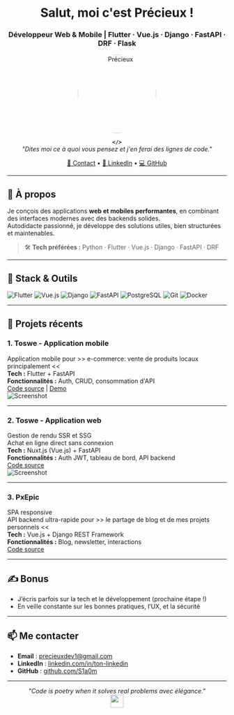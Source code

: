<h1 align="center">Salut, moi c'est Précieux !</h1>
<h3 align="center">Développeur Web & Mobile | Flutter · Vue.js · Django · FastAPI · DRF · Flask</h3>

<p align="center">
  <img src="https://raw.githubusercontent.com/S1a0m/S1a0m/main/assets/pro-pic.png" width="180" alt="Précieux" style="border-radius: 50%">
</p>

<p align="center">
  <strong><code>&lt;/&gt;</code></strong> <br>
  <em>"Dites moi ce à quoi vous pensez et j'en ferai des lignes de code."</em>
</p>

<p align="center">
  <a href="mailto:precieuxdev1@gmail.com">📧 Contact</a> •
  <a href="https://www.linkedin.com/in/ton-linkedin/">🔗 LinkedIn</a> •
  <a href="https://github.com/S1a0m">💻 GitHub</a>
</p>

---

## 🚀 À propos

Je conçois des applications **web et mobiles performantes**, en combinant des interfaces modernes avec des backends solides.  
Autodidacte passionné, je développe des solutions utiles, bien structurées et maintenables.

> 🛠️ **Tech préférées :** Python · Flutter · Vue.js · Django · FastAPI · DRF

---

## 🧰 Stack & Outils

![Flutter](https://img.shields.io/badge/-Flutter-02569B?style=flat&logo=flutter&logoColor=white)
![Vue.js](https://img.shields.io/badge/-Vue.js-42b883?style=flat&logo=vue.js&logoColor=white)
![Django](https://img.shields.io/badge/-Django-092E20?style=flat&logo=django&logoColor=white)
![FastAPI](https://img.shields.io/badge/-FastAPI-009688?style=flat&logo=fastapi&logoColor=white)
![PostgreSQL](https://img.shields.io/badge/-PostgreSQL-336791?style=flat&logo=postgresql&logoColor=white)
![Git](https://img.shields.io/badge/-Git-F05032?style=flat&logo=git&logoColor=white)
![Docker](https://img.shields.io/badge/-Docker-2496ED?style=flat&logo=docker&logoColor=white)

---

## 📱 Projets récents

### **1. Toswe - Application mobile**
Application mobile pour >> e-commerce: vente de produits locaux principalement <<  
**Tech :** Flutter + FastAPI  
**Fonctionnalités :** Auth, CRUD, consommation d'API  
[Code source](https://github.com/ton-username/projet1) | [Demo](https://play.google.com/...)  
![Screenshot](https://via.placeholder.com/600x300.png?text=Screenshot+Projet+1)

---

### **2. Toswe - Application web**
Gestion de rendu SSR et SSG  
Achat en ligne direct sans connexion  
**Tech :** Nuxt.js (Vue.js) + FastAPI   
**Fonctionnalités :** Auth JWT, tableau de bord, API backend  
[Code source](https://github.com/ton-username/projet2)  
![Screenshot](https://via.placeholder.com/600x300.png?text=Screenshot+Projet+2)

---

### **3. PxEpic**
SPA responsive  
API backend ultra-rapide pour >> le partage de blog et de mes projets personnels <<  
**Tech :** Vue.js + Django REST Framework  
**Fonctionnalités :** Blog, newsletter, interactions  
[Code source](https://github.com/S1a0m/PxEpic)

---

## ✍️ Bonus

- J’écris parfois sur la tech et le développement (prochaine étape !)
- En veille constante sur les bonnes pratiques, l’UX, et la sécurité

---

## 📫 Me contacter

- **Email** : precieuxdev1@gmail.com  
- **LinkedIn** : [linkedin.com/in/ton-linkedin](https://linkedin.com/in/ton-linkedin)  
- **GitHub** : [github.com/S1a0m](https://github.com/S1a0m)

---

<p align="center">
  <i>"Code is poetry when it solves real problems avec élégance."</i><br>
  <img src="https://img.icons8.com/external-flat-icons-inmotus-design/64/000000/external-terminal-programming-flat-icons-inmotus-design.png" width="30" />
</p>
